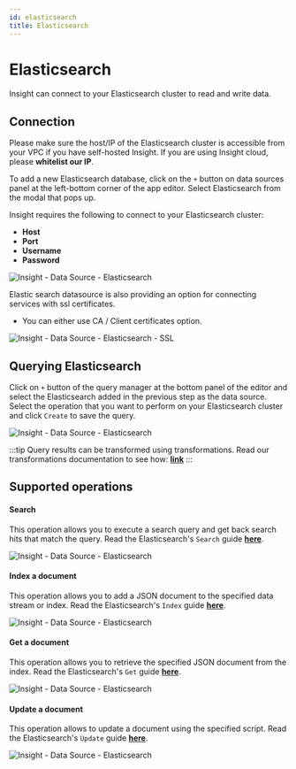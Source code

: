 ```yaml
---
id: elasticsearch
title: Elasticsearch
---
```


# Elasticsearch
Insight can connect to your Elasticsearch cluster to read and write data.

## Connection 
Please make sure the host/IP of the Elasticsearch cluster is accessible from your VPC if you have self-hosted Insight. If you are using Insight cloud, please **whitelist our IP**.

To add a new Elasticsearch database, click on the `+` button on data sources panel at the left-bottom corner of the app editor. Select Elasticsearch from the modal that pops up.

Insight requires the following to connect to your Elasticsearch cluster: 
- **Host**
- **Port**
- **Username**
- **Password**

<div style={{textAlign: 'center'}}>

![Insight - Data Source - Elasticsearch](/_images/insight2/datasource-reference/elasticsearch/connect.png)

</div>

Elastic search datasource is also providing an option for connecting services with ssl certificates. 
- You can either use CA / Client certificates option. 
  
![Insight - Data Source - Elasticsearch - SSL](/_images/insight2/datasource-reference/elasticsearch/ssl.png)


## Querying Elasticsearch 

Click on `+` button of the query manager at the bottom panel of the editor and select the Elasticsearch added in the previous step as the data source. 
Select the operation that you want to perform on your Elasticsearch cluster and click `Create` to save the query. 

<div style={{textAlign: 'center'}}>

![Insight - Data Source - Elasticsearch](/_images/insight2/datasource-reference/elasticsearch/query.png)

</div>

:::tip
Query results can be transformed using transformations. Read our transformations documentation to see how: **[link](/docs/tutorial/transformations)**
:::

## Supported operations

#### Search

This operation allows you to execute a search query and get back search hits that match the query. Read the Elasticsearch's `Search` guide **[here](https://www.elastic.co/guide/en/elasticsearch/reference/current/search-search.html)**.

<div style={{textAlign: 'center'}}>

![Insight - Data Source - Elasticsearch](/_images/insight2/datasource-reference/elasticsearch/elastic-search.png)

</div>

#### Index a document

This operation allows you to add a JSON document to the specified data stream or index. Read the Elasticsearch's `Index` guide **[here](https://www.elastic.co/guide/en/elasticsearch/reference/current/docs-index_.html)**.

<div style={{textAlign: 'center'}}>

![Insight - Data Source - Elasticsearch](/_images/insight2/datasource-reference/elasticsearch/index.png)

</div>

#### Get a document

This operation allows you to retrieve the specified JSON document from the index. Read the Elasticsearch's `Get` guide **[here](https://www.elastic.co/guide/en/elasticsearch/reference/current/docs-get.html)**.

<div style={{textAlign: 'center'}}>

![Insight - Data Source - Elasticsearch](/_images/insight2/datasource-reference/elasticsearch/get.png)

</div>

#### Update a document

This operation allows to update a document using the specified script. Read the Elasticsearch's `Update` guide **[here](https://www.elastic.co/guide/en/elasticsearch/reference/current/docs-update.html)**.

<div style={{textAlign: 'center'}}>

![Insight - Data Source - Elasticsearch](/_images/insight2/datasource-reference/elasticsearch/update.png)

</div>